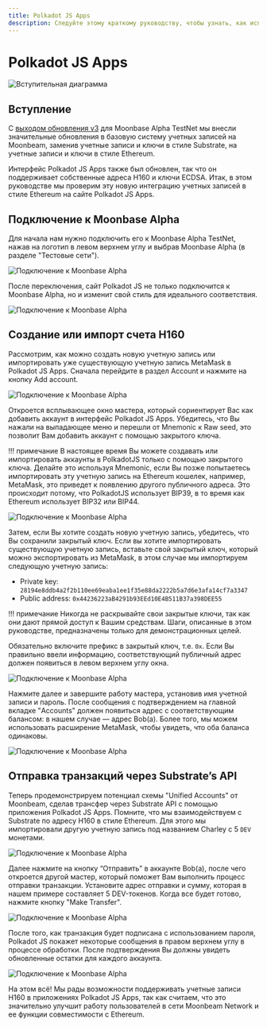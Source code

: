 ```yaml
---
title: Polkadot JS Apps
description: Следуйте этому краткому руководству, чтобы узнать, как использовать Ethereum-стандартные адреса H160 для Moonbeam с приложениями на основе Substrate, такими как Polkadot JS.
---
```

# Polkadot JS Apps

![Вступительная диаграмма](/images/polkadotjs/polkadotjs-banner.png)

## Вступление

С [выходом обновления v3](https://www.purestake.com/news/moonbeam-network-upgrades-account-structure-to-match-ethereum/) для Moonbase Alpha TestNet мы внесли значительные обновления в базовую систему учетных записей на Moonbeam, заменив учетные записи и ключи в стиле Substrate, на учетные записи и ключи в стиле Ethereum.

Интерфейс Polkadot JS Apps также был обновлен, так что он поддерживает собственные адреса H160 и ключи ECDSA. Итак, в этом руководстве мы проверим эту новую интеграцию учетных записей в стиле Ethereum на сайте Polkadot JS Apps.

## Подключение к Moonbase Alpha

Для начала нам нужно подключить его к Moonbase Alpha TestNet, нажав на логотип в левом верхнем углу и выбрав Moonbase Alpha (в разделе "Тестовые сети").

![Подключение к Moonbase Alpha](/images/polkadotjs/polkadotjs-app1.png)

После переключения, сайт Polkadot JS не только подключится к Moonbase Alpha, но и изменит свой стиль для идеального соответствия.

![Подключение к Moonbase Alpha](/images/polkadotjs/polkadotjs-app2.png)

## Создание или импорт счета H160

Рассмотрим, как можно создать новую учетную запись или импортировать уже существующую учетную запись MetaMask в Polkadot JS Apps. Сначала перейдите в раздел Account и нажмите на кнопку Add account.

![Подключение к Moonbase Alpha](/images/polkadotjs/polkadotjs-app3.png)

Откроется всплывающее окно мастера, который сориентирует Вас как добавить аккаунт в интерфейс Polkadot JS Apps. Убедитесь, что Вы нажали на выпадающее меню и перешли от Mnemonic к Raw seed, это позволит Вам добавить аккаунт с помощью закрытого ключа.

!!! примечание 
    В настоящее время Вы можете создавать или импортировать аккаунты в PolkadotJS только с помощью закрытого ключа. Делайте это используя Mnemonic, если Вы позже попытаетесь импортировать эту учетную запись на Ethereum кошелек, например, MetaMask, это приведет к появлению другого публичного адреса. Это происходит потому, что PolkadotJS использует BIP39, в то время как Ethereum использует BIP32 или BIP44.

![Подключение к Moonbase Alpha](/images/polkadotjs/polkadotjs-app4.png)

Затем, если Вы хотите создать новую учетную запись, убедитесь, что Вы сохранили закрытый ключ. Если вы хотите импортировать существующую учетную запись, вставьте свой закрытый ключ, который можно экспортировать из MetaMask, в этом случае мы импортируем следующую учетную запись:

- Private key: `28194e8ddb4a2f2b110ee69eaba1ee1f35e88da2222b5a7d6e3afa14cf7a3347`
- Public address: `0x44236223aB4291b93EEd10E4B511B37a398DEE55` 

!!! примечание 
    Никогда не раскрывайте свои закрытые ключи, так как они дают прямой доступ к Вашим средствам. Шаги, описанные в этом руководстве, предназначены только для демонстрационных целей.
    
Обязательно включите префикс в закрытый ключ, т.е. `0x`. Если Вы правильно ввели информацию, соответствующий публичный адрес должен появиться в левом верхнем углу окна.

![Подключение к Moonbase Alpha](/images/polkadotjs/polkadotjs-app5.png)

Нажмите далее и завершите работу мастера, установив имя учетной записи и пароль. После сообщения с подтверждением на главной вкладке "Accounts" должен появиться адрес с соответствующим балансом: в нашем случае — адрес Bob(a). Более того, мы можем использовать расширение MetaMask, чтобы увидеть, что оба баланса одинаковы.

![Подключение к Moonbase Alpha](/images/polkadotjs/polkadotjs-app6.png)

## Отправка транзакций через Substrate’s API

Теперь продемонстрируем потенциал схемы "Unified Accounts" от Moonbeam, сделав трансфер через Substrate API с помощью приложения Polkadot JS Apps. Помните, что мы взаимодействуем с Substrate по адресу H160 в стиле Ethereum. Для этого мы импортировали другую учетную запись под названием Charley с 5 `DEV` монетами.

![Подключение к Moonbase Alpha](/images/polkadotjs/polkadotjs-app7.png)

Далее нажмите на кнопку “Отправить” в аккаунте Bob(a), после чего откроется другой мастер, который поможет Вам выполнить процесс отправки транзакции. Установите адрес отправки и сумму, которая в нашем примере составляет 5 DEV-токенов. Когда все будет готово, нажмите кнопку "Make Transfer".

![Подключение к Moonbase Alpha](/images/polkadotjs/polkadotjs-app8.png)

После того, как транзакция будет подписана с использованием пароля, Polkadot JS покажет некоторые сообщения в правом верхнем углу в процессе обработки. После подтверждения Вы должны увидеть обновленные остатки для каждого аккаунта.

![Подключение к Moonbase Alpha](/images/polkadotjs/polkadotjs-app8.png)

На этом всё! Мы рады возможности поддерживать учетные записи H160 в приложениях Polkadot JS Apps, так как считаем, что это значительно улучшит работу пользователей в сети Moonbeam Network и ее функции совместимости с Ethereum.

